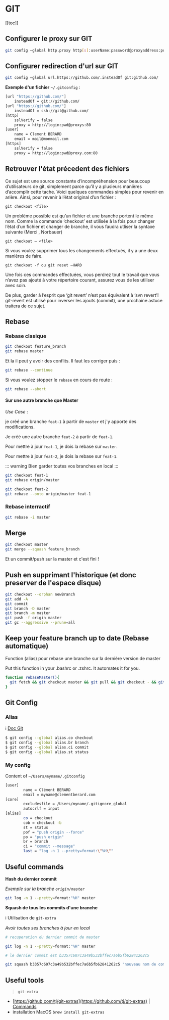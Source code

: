 # GIT

[[toc]]

## Configurer le proxy sur GIT

```bash
git config –global http.proxy http[s]:userName:password@proxyaddress:port
```

## Configurer redirection d'url sur GIT

```bash
git config –global url.https://github.com/.insteadOf git:github.com/
```

**Exemple d'un fichier** `~/.gitconfig` : 

```bash
[url "https://github.com/"]
    insteadOf = git://github.com/
[url "https://github.com/"]
    insteadOf = ssh://git@github.com/
[http]
    sslVerify = false
    proxy = http://login:pwd@proxys:80
[user]
    name = Clement BERARD
    email = mail@monmail.com
[https]
    sslVerify = false
    proxy = http://login:pwd@proxy.com:80
```

## Retrouver l'état précedent des fichiers

Ce sujet est une source constante d’incompréhension pour beaucoup d’utilisateurs de git, simplement parce qu’il y a plusieurs manières d’accomplir cette tache. Voici quelques commandes simples pour revenir en arière. Ainsi, pour revenir à l’état original d’un fichier :

`git checkout <file>`

Un problème possible est qu’un fichier et une branche portent le même nom. Comme la commande ‘checkout’ est utilisée à la fois pour changer l’état d’un fichier et changer de branche, il vous faudra utliser la syntaxe suivante (Merci , Norbauer)

`git checkout – <file>`

Si vous voulez supprimer tous les changements effectués, il y a une deux manières de faire.

`git checkout -f ou git reset –HARD`

Une fois ces commandes effectuées, vous perdrez tout le travail que vous n’avez pas ajouté à votre répertoire courant, assurez vous de les utiliser avec soin.

De plus, garder à l’esprit que ‘git revert’ n’est pas équivalent à ‘svn revert’! git-revert est utilisé pour inverser les ajouts (commit), une prochaine astuce traitera de ce sujet.

## Rebase

### Rebase clasique

```bash
git checkout feature_branch
git rebase master
```

Et la il peut y avoir des conflits. Il faut les corriger puis : 

```bash
git rebase --continue
```

Si vous voulez stopper le `rebase` en cours de route : 

```bash
git rebase --abort
```
#### Sur une autre branche que Master

*Use Case* : 

je créé une branche `feat-1` à partir de `master` et j'y apporte des modifications. 

Je créé une autre branche `feat-2` à partir de `feat-1`.

Pour mettre à jour `feat-1`, je dois la rebase sur `master`.

Pour mettre à jour `feat-2`, je dois la rebase sur `feat-1`.

::: warning
Bien garder toutes vos branches en local
:::

```bash
git checkout feat-1
git rebase origin/master

git checkout feat-2
git rebase --onto origin/master feat-1
```

### Rebase interractif

```bash
git rebase -i master
```



## Merge

```bash
git checkout master
git merge --squash feature_branch
```

Et un commit/push sur la master et c'est fini !

## Push en supprimant l'historique (et donc preserver de l'espace disque)

```bash
git checkout --orphan newBranch
git add -A
git commit
git branch -D master
git branch -m master
git push -f origin master
git gc --aggressive --prune=all
```

## Keep your feature branch up to date (Rebase automatique)

Function (alias) pour rebase une branche sur la dernière version de master

Put this function in your .bashrc or .zshrc. It automates it for you.

```bash
function rebaseMaster(){
  git fetch && git checkout master && git pull && git checkout - && git rebase master
}
```

## Git Config

### Alias

ℹ️ [Doc Git](https://git-scm.com/book/fr/v2/Les-bases-de-Git-Les-alias-Git)

```bash
$ git config --global alias.co checkout
$ git config --global alias.br branch
$ git config --global alias.ci commit
$ git config --global alias.st status
```

### My config

Content of `~/Users/myname/.gitconfig`

```bash
[user]
        name = Clément BERARD
        email = myname@clementberard.com
[core]
        excludesfile = /Users/myname/.gitignore_global
        autocrlf = input
[alias]
        co = checkout
        cob = checkout -b
        st = status
        pof = "push origin --force"
        po = "push origin"
        br = branch
        ci = "commit --message"
        last = "log -n 1 --pretty=format:\"%H\""
```

## Useful commands

__Hash du dernier commit__

*Exemple sur la branche `origin/master`*

```bash
git log -n 1 --pretty=format:"%H" master
```
__Squash de tous les commits d'une branche__

ℹ️ Utilisation de `git-extra`

*Avoir toutes ses branches à jour en local*

```bash
# recuperation du dernier commit de master

git log -n 1 --pretty=format:"%H" master

# le dernier commit est b3357c607c3a49b532bffec7a6b5fb62841262c5

git squash b3357c607c3a49b532bffec7a6b5fb62841262c5 "nouveau nom de commit"
```


## Useful tools

> `git-extra`

- [https://github.com/tj/git-extras](https://github.com/tj/git-extras) | [Commands](https://github.com/tj/git-extras/blob/master/Commands.md)
- installation MacOS `brew install git-extras`

